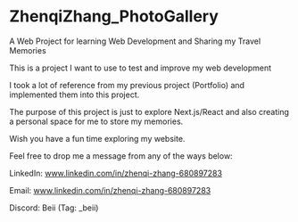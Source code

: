 # ZhenqiZhang_PhotoGallery

A Web Project for learning Web Development and Sharing my Travel Memories

This is a project I want to use to test and improve my web development

I took a lot of reference from my previous project (Portfolio) and implemented them into this project.

The purpose of this project is just to explore Next.js/React and also creating a personal space for me to store my memories.

Wish you have a fun time exploring my website. 

Feel free to drop me a message from any of the ways below:

LinkedIn: www.linkedin.com/in/zhenqi-zhang-680897283

Email: www.linkedin.com/in/zhenqi-zhang-680897283

Discord: Beii (Tag: _beii)